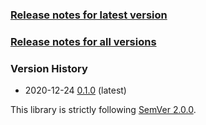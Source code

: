 ### [Release notes for latest version](latest.md)

### [Release notes for all versions](full.md)

### Version History

* 2020-12-24 [0.1.0](0.1.0.md) (latest)


This library is strictly following [SemVer 2.0.0](https://semver.org/spec/v2.0.0.html).